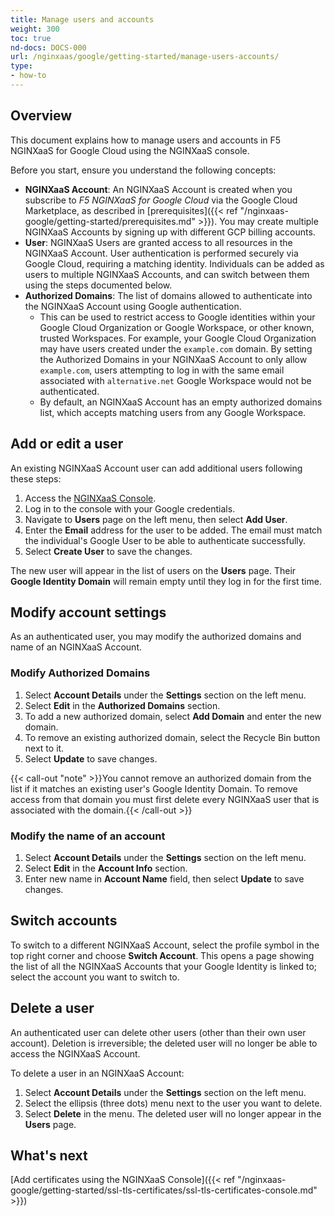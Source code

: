 ```yaml
---
title: Manage users and accounts
weight: 300
toc: true
nd-docs: DOCS-000
url: /nginxaas/google/getting-started/manage-users-accounts/
type:
- how-to
---
```


## Overview

This document explains how to manage users and accounts in F5 NGINXaaS for Google Cloud using the NGINXaaS console.

Before you start, ensure you understand the following concepts:

- **NGINXaaS Account**: An NGINXaaS Account is created when you subscribe to *F5 NGINXaaS for Google Cloud* via the Google Cloud Marketplace, as described in [prerequisites]({{< ref "/nginxaas-google/getting-started/prerequisites.md" >}}). You may create multiple NGINXaaS Accounts by signing up with different GCP billing accounts.
- **User**: NGINXaaS Users are granted access to all resources in the NGINXaaS Account. User authentication is performed securely via Google Cloud, requiring a matching identity. Individuals can be added as users to multiple NGINXaaS Accounts, and can switch between them using the steps documented below.
- **Authorized Domains**: The list of domains allowed to authenticate into the NGINXaaS Account using Google authentication.
   - This can be used to restrict access to Google identities within your Google Cloud Organization or Google Workspace, or other known, trusted Workspaces. For example, your Google Cloud Organization may have users created under the `example.com` domain. By setting the Authorized Domains in your NGINXaaS Account to only allow `example.com`, users attempting to log in with the same email associated with `alternative.net` Google Workspace would not be authenticated.
   - By default, an NGINXaaS Account has an empty authorized domains list, which accepts matching users from any Google Workspace.

## Add or edit a user

An existing NGINXaaS Account user can add additional users following these steps:

1. Access the [NGINXaaS Console](https://console.nginxaas.net/).
1. Log in to the console with your Google credentials.
1. Navigate to **Users** page on the left menu, then select **Add User**.
1. Enter the **Email** address for the user to be added. The email must match the individual's Google User to be able to authenticate successfully.
1. Select **Create User** to save the changes.

The new user will appear in the list of users on the **Users** page. Their **Google Identity Domain** will remain empty until they log in for the first time.

## Modify account settings

As an authenticated user, you may modify the authorized domains and name of an NGINXaaS Account.


### Modify Authorized Domains

1. Select **Account Details** under the **Settings** section on the left menu.
1. Select **Edit** in the **Authorized Domains** section.
1. To add a new authorized domain, select **Add Domain** and enter the new domain.
1. To remove an existing authorized domain, select the Recycle Bin button next to it.
1. Select **Update** to save changes.

{{< call-out "note" >}}You cannot remove an authorized domain from the list if it matches an existing user's Google Identity Domain. To remove access from that domain you must first delete every NGINXaaS user that is associated with the domain.{{< /call-out >}}

### Modify the name of an account

1. Select **Account Details** under the **Settings** section on the left menu.
2. Select **Edit** in the **Account Info** section.
3. Enter new name in **Account Name** field, then select **Update** to save changes.

## Switch accounts

To switch to a different NGINXaaS Account, select the profile symbol in the top right corner and choose **Switch Account**. This opens a page showing the list of all the NGINXaaS Accounts that your Google Identity is linked to; select the account you want to switch to.

## Delete a user

An authenticated user can delete other users (other than their own user account). Deletion is irreversible; the deleted user will no longer be able to access the NGINXaaS Account.

To delete a user in an NGINXaaS Account:

1. Select **Account Details** under the **Settings** section on the left menu.
1. Select the ellipsis (three dots) menu next to the user you want to delete.
1. Select **Delete** in the menu. The deleted user will no longer appear in the **Users** page.

## What's next
[Add certificates using the NGINXaaS Console]({{< ref "/nginxaas-google/getting-started/ssl-tls-certificates/ssl-tls-certificates-console.md" >}})